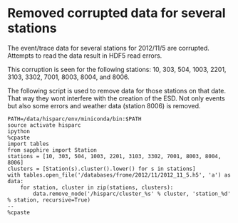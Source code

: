 # Removed corrupted data for several stations

The event/trace data for several stations for 2012/11/5 are corrupted.
Attempts to read the data result in HDF5 read errors.

This corruption is seen for the following stations:
10, 303, 504, 1003, 2201, 3103, 3302, 7001, 8003, 8004, and 8006.

The following script is used to remove data for those stations on that date.
That way they wont interfere with the creation of the ESD.
Not only events but also some errors and weather data (station 8006) is removed.

    PATH=/data/hisparc/env/miniconda/bin:$PATH
    source activate hisparc
    ipython
    %cpaste
    import tables
    from sapphire import Station
    stations = [10, 303, 504, 1003, 2201, 3103, 3302, 7001, 8003, 8004, 8006]
    clusters = [Station(s).cluster().lower() for s in stations]
    with tables.open_file('/databases/frome/2012/11/2012_11_5.h5', 'a') as data:
        for station, cluster in zip(stations, clusters):
            data.remove_node('/hisparc/cluster_%s' % cluster, 'station_%d' % station, recursive=True)
    --
    %cpaste
